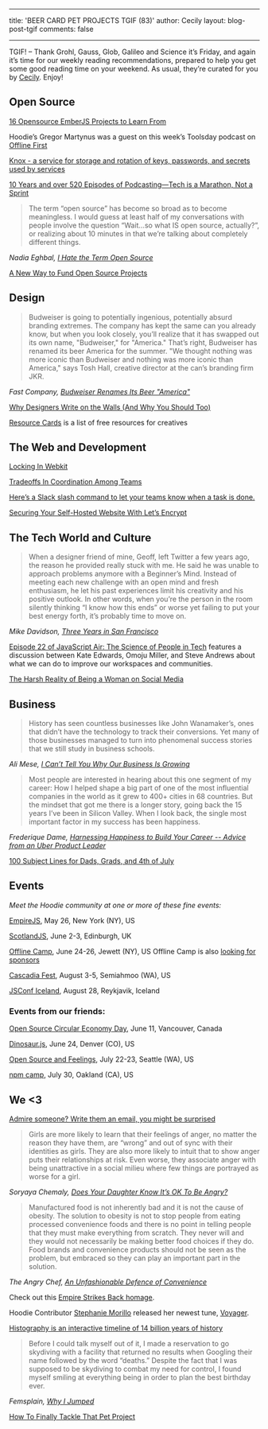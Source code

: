 
---

title: 'BEER CARD PET PROJECTS TGIF (83)'
author: Cecily
layout: blog-post-tgif
comments: false

---


TGIF! – Thank Grohl, Gauss, Glob, Galileo and Science it’s Friday, and again it’s time for our weekly reading recommendations, prepared to help you get some good reading time on your weekend. As usual, they’re curated for you by [Cecily](https://twitter.com/skeskali). Enjoy!




## Open Source

[16 Opensource EmberJS Projects to Learn From](https://www.icicletech.com/blog/16-opensource-emberjs-projects-to-learn-from)

Hoodie’s Gregor Martynus was a guest on this week’s Toolsday podcast on [Offline First](http://toolsday.io/episodes/offline-web.html)

[Knox - a service for storage and rotation of keys, passwords, and secrets used by services](https://github.com/pinterest/knox)

[10 Years and over 520 Episodes of Podcasting—Tech is a Marathon, Not a Sprint](https://medium.com/@shanselman/10-years-and-over-520-episodes-of-podcasting-tech-is-a-marathon-not-a-sprint-46d75899a083#.gkw36opw8)

>The term “open source” has become so broad as to become meaningless. I would guess at least half of my conversations with people involve the question “Wait…so what IS open source, actually?”, or realizing about 10 minutes in that we’re talking about completely different things.

<cite>Nadia Eghbal, [I Hate the Term Open Source](https://medium.com/@nayafia/i-hate-the-term-open-source-a65fd481a95#.c0n7q1976)</cite>

[A New Way to Fund Open Source Projects](https://medium.com/open-collective/a-new-way-to-fund-open-source-projects-91a51b1b7aac#.m8s4e0bzy)


## Design

>Budweiser is going to potentially ingenious, potentially absurd branding extremes. The company has kept the same can you already know, but when you look closely, you’ll realize that it has swapped out its own name, "Budweiser," for "America." That’s right, Budweiser has renamed its beer America for the summer. "We thought nothing was more iconic than Budweiser and nothing was more iconic than America," says Tosh Hall, creative director at the can’s branding firm JKR.

<cite>Fast Company, [Budweiser Renames Its Beer "America"](http://www.fastcodesign.com/3059681/budweiser-renames-its-beer-america)</cite>

[Why Designers Write on the Walls (And Why You Should Too)](https://medium.com/@george_aye/always-show-your-work-why-designers-write-on-the-walls-and-why-you-should-too-6725237b9765?mc_cid=c3898e3176&mc_eid=549abb3da2#.6ie4rkobz)

[Resource Cards](https://resourcecards.com/?mc_cid=c3898e3176&mc_eid=549abb3da2) is a list of free resources for creatives


## The Web and Development

[Locking In Webkit](https://webkit.org/blog/6161/locking-in-webkit/)


[Tradeoffs In Coordination Among Teams](http://blog.jessitron.com/2016/05/tradeoffs-in-coordination-among-teams.html)


[Here’s a Slack slash command to let your teams know when a task is done.
](https://hoodie-community.slack.com/apps/A0PB7H5AT--done)

[Securing Your Self-Hosted Website With Let’s Encrypt](https://soledadpenades.com/2016/04/08/securing-your-self-hosted-website-with-lets-encrypt/)


## The Tech World and Culture

>When a designer friend of mine, Geoff, left Twitter a few years ago, the reason he provided really stuck with me. He said he was unable to approach problems anymore with a Beginner’s Mind. Instead of meeting each new challenge with an open mind and fresh enthusiasm, he let his past experiences limit his creativity and his positive outlook. In other words, when you’re the person in the room silently thinking “I know how this ends” or worse yet failing to put your best energy forth, it’s probably time to move on.

<cite>Mike Davidson, [Three Years in San Francisco](http://www.mikeindustries.com/blog/archive/2016/05/three-years-in-san-francisco)</cite>

[Episode 22 of JavaScript Air: The Science of People in Tech](https://javascriptair.com/episodes/2016-05-11/) features a discussion between Kate Edwards, Omoju Miller, and Steve Andrews about what we can do to improve our workspaces and communities.

[The Harsh Reality of Being a Woman on Social Media](http://www.teenvogue.com/story/female-online-harassment-femsplain)


## Business

>History has seen countless businesses like John Wanamaker’s, ones that didn’t have the technology to track their conversions. Yet many of those businesses managed to turn into phenomenal success stories that we still study in business schools.

<cite>Ali Mese, [I Can’t Tell You Why Our Business Is Growing](https://medium.com/swlh/kill-your-conversion-funnel-9367e461a46f#.6t5mz7msj)</cite>

> Most people are interested in hearing about this one segment of my career: How I helped shape a big part of one of the most influential companies in the world as it grew to 400+ cities in 68 countries. But the mindset that got me there is a longer story, going back the 15 years I’ve been in Silicon Valley. When I look back, the single most important factor in my success has been happiness.

<cite>Frederique Dame, [Harnessing Happiness to Build Your Career -- Advice from an Uber Product Leader](http://firstround.com/review/harnessing-happiness-to-build-your-career-advice-from-an-uber-product-leader/)</cite>

[100 Subject Lines for Dads, Grads, and 4th of July](https://www.campaignmonitor.com/blog/email-marketing/2016/04/100-subject-lines-dads-grads-july-4th/)


## Events

_Meet the Hoodie community at one or more of these fine events:_

[EmpireJS](http://2016.empirejs.org/), May 26, New York (NY), US

[ScotlandJS](http://scotlandjs.com/), June 2-3, Edinburgh, UK

[Offline Camp](http://offlinefirst.org/camp/), June 24-26, Jewett (NY), US
Offline Camp is also [looking for sponsors](http://offlinefirst.org/camp/)

[Cascadia Fest](http://2016.cascadiafest.org/), August 3-5, Semiahmoo (WA), US

[JSConf Iceland](https://2016.jsconf.is/), August 28, Reykjavik, Iceland


### Events from our friends:

[Open Source Circular Economy Day](https://oscedays.org/vancouver-2016/), June 11, Vancouver, Canada

[Dinosaur.js](http://dinosaurjs.org/), June 24, Denver (CO), US

[Open Source and Feelings](http://www.osfeels.com/), July 22-23, Seattle (WA), US

[npm camp](http://npm.github.io/npm-camp/), July 30, Oakland (CA), US


## We <3

[Admire someone? Write them an email, you might be surprised](https://m.signalvnoise.com/admire-someone-write-them-an-email-you-might-be-surprised-27e2f94f0fc1#.wksm8hxeh)

>Girls are more likely to learn that their feelings of anger, no matter the reason they have them, are “wrong” and out of sync with their identities as girls. They are also more likely to intuit that to show anger puts their relationships at risk. Even worse, they associate anger with being unattractive in a social milieu where few things are portrayed as worse for a girl.

<cite>Soryaya Chemaly, [Does Your Daughter Know It’s OK To Be Angry?](http://www.rolereboot.org/culture-and-politics/details/2016-05-daughter-know-ok-angry/)</cite>

>Manufactured food is not inherently bad and it is not the cause of obesity. The solution to obesity is not to stop people from eating processed convenience foods and there is no point in telling people that they must make everything from scratch. They never will and they would not necessarily be making better food choices if they do. Food brands and convenience products should not be seen as the problem, but embraced so they can play an important part in the solution.

<cite>The Angry Chef, [An Unfashionable Defence of Convenience](http://angry-chef.com/blog/an-unfashionable-defence-of-convenience)</cite>

Check out this [Empire Strikes Back homage](https://vimeo.com/165592795).

Hoodie Contributor [Stephanie Morillo](https://twitter.com/radiomorillo) released
her newest tune, [Voyager](http://music.stephaniemorillo.com/).

[Histography is an interactive timeline of 14 billion years of history](http://histography.io/?mc_cid=c3898e3176&mc_eid=549abb3da2)

>Before I could talk myself out of it, I made a reservation to go skydiving with a facility that returned no results when Googling their name followed by the word “deaths.” Despite the fact that I was supposed to be skydiving to combat my need for control, I found myself smiling at everything being in order to plan the best birthday ever.

<cite>Femsplain, [Why I Jumped](https://femsplain.com/why-i-jumped-4b5027044dda#.v1n2e15o6)</cite>

[How To Finally Tackle That Pet Project](https://blog.freelancersunion.org/2016/04/26/how-to-finally-tackle-that-pet-project/)
